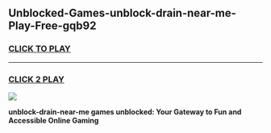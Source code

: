 
## Unblocked-Games-unblock-drain-near-me-Play-Free-gqb92
<h3>
<a href="https://premium76.site?title=unblock-drain-near-me&ref=18A1">CLICK TO PLAY</a></h3>
<hr>

<h3>
<a href="https://premium76.site?title=unblock-drain-near-me&ref=18A1">CLICK 2 PLAY</a>
  
</h3>

<a href="https://premium76.site?title=unblock-drain-near-me&ref=18A1"><img src="https://clearcache.store/games.png"></a>


**unblock-drain-near-me games unblocked: Your Gateway to Fun and Accessible Online Gaming**
